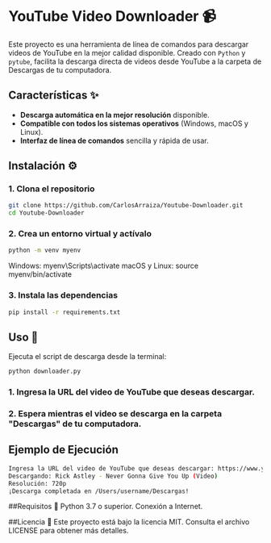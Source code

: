# YouTube Video Downloader 📹
Este proyecto es una herramienta de línea de comandos para descargar videos de YouTube en la mejor calidad disponible. Creado con `Python` y `pytube`, facilita la descarga directa de videos desde YouTube a la carpeta de Descargas de tu computadora.

## Características ✨
- **Descarga automática en la mejor resolución** disponible.
- **Compatible con todos los sistemas operativos** (Windows, macOS y Linux).
- **Interfaz de línea de comandos** sencilla y rápida de usar.

## Instalación ⚙️
### 1. Clona el repositorio
```bash
git clone https://github.com/CarlosArraiza/Youtube-Downloader.git
cd Youtube-Downloader
```
### 2. Crea un entorno virtual y actívalo
```bash
python -m venv myenv
```
Windows: myenv\Scripts\activate
macOS y Linux: source myenv/bin/activate

### 3. Instala las dependencias
```bash
pip install -r requirements.txt
```
## Uso 🚀
Ejecuta el script de descarga desde la terminal:
```bash
python downloader.py
```
### 1. Ingresa la URL del video de YouTube que deseas descargar.
### 2. Espera mientras el video se descarga en la carpeta "Descargas" de tu computadora.

## Ejemplo de Ejecución
```bash
Ingresa la URL del video de YouTube que deseas descargar: https://www.youtube.com/watch?v=dQw4w9WgXcQ
Descargando: Rick Astley - Never Gonna Give You Up (Video)
Resolución: 720p
¡Descarga completada en /Users/username/Descargas!
```
##Requisitos 🔧
Python 3.7 o superior.
Conexión a Internet.

##Licencia 📄
Este proyecto está bajo la licencia MIT. Consulta el archivo LICENSE para obtener más detalles.